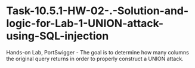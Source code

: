# Task-10.5.1-HW-02-.-Solution-and-logic-for-Lab-1-UNION-attack-using-SQL-injection
Hands-on Lab, PortSwigger - The goal is to determine how many columns the original query returns in order to properly construct a UNION attack.
